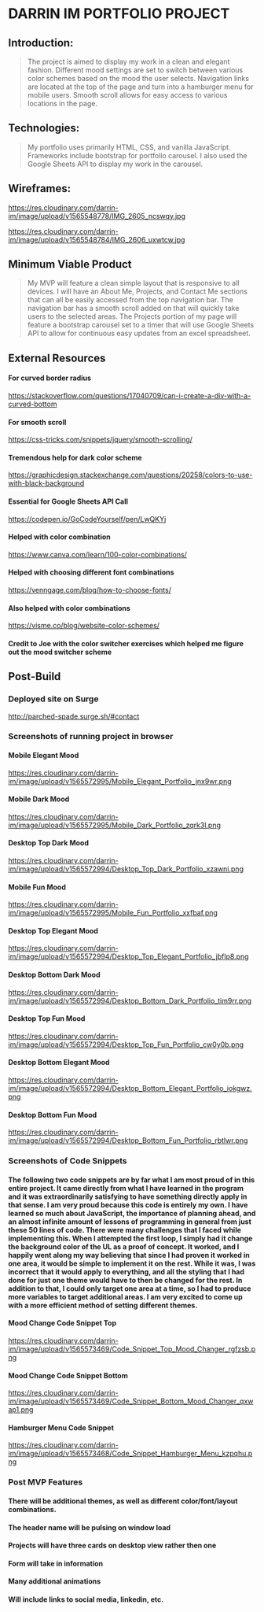 # DARRIN IM PORTFOLIO PROJECT

## Introduction:
> The project is aimed to display my work in a clean and elegant fashion. Different mood settings are set to switch between various color schemes based on the mood the user selects. Navigation links are located at the top of the page and turn into a hamburger menu for mobile users. Smooth scroll allows for easy access to various locations in the page.

## Technologies:
> My portfolio uses primarily HTML, CSS, and vanilla JavaScript. Frameworks include bootstrap for portfolio carousel. I also used the Google Sheets API to display my work in the carousel.

## Wireframes:
<https://res.cloudinary.com/darrin-im/image/upload/v1565548778/IMG_2605_ncswqy.jpg>

<https://res.cloudinary.com/darrin-im/image/upload/v1565548784/IMG_2606_uxwtcw.jpg>

## Minimum Viable Product
> My MVP will feature a clean simple layout that is responsive to all devices. I will have an About Me, Projects, and Contact Me sections that can all be easily accessed from the top navigation bar. The navigation bar has a smooth scroll added on that will quickly take users to the selected areas. The Projects portion of my page will feature a bootstrap carousel set to a timer that will use Google Sheets API to allow for continuous easy updates from an excel spreadsheet.

## External Resources

#### For curved border radius
<https://stackoverflow.com/questions/17040709/can-i-create-a-div-with-a-curved-bottom>

#### For smooth scroll
<https://css-tricks.com/snippets/jquery/smooth-scrolling/>

#### Tremendous help for dark color scheme
<https://graphicdesign.stackexchange.com/questions/20258/colors-to-use-with-black-background>

#### Essential for Google Sheets API Call
<https://codepen.io/GoCodeYourself/pen/LwQKYj>

#### Helped with color combination
<https://www.canva.com/learn/100-color-combinations/>

#### Helped with choosing different font combinations
<https://venngage.com/blog/how-to-choose-fonts/>

#### Also helped with color combinations
<https://visme.co/blog/website-color-schemes/>

#### Credit to Joe with the color switcher exercises which helped me figure out the mood switcher scheme

## Post-Build

### Deployed site on Surge
<http://parched-spade.surge.sh/#contact>

### Screenshots of running project in browser
#### Mobile Elegant Mood
<https://res.cloudinary.com/darrin-im/image/upload/v1565572995/Mobile_Elegant_Portfolio_jnx9wr.png>
#### Mobile Dark Mood
<https://res.cloudinary.com/darrin-im/image/upload/v1565572995/Mobile_Dark_Portfolio_zqrk3l.png>
#### Desktop Top Dark Mood
<https://res.cloudinary.com/darrin-im/image/upload/v1565572994/Desktop_Top_Dark_Portfolio_xzawni.png>
#### Mobile Fun Mood
<https://res.cloudinary.com/darrin-im/image/upload/v1565572995/Mobile_Fun_Portfolio_xxfbaf.png>
#### Desktop Top Elegant Mood
<https://res.cloudinary.com/darrin-im/image/upload/v1565572994/Desktop_Top_Elegant_Portfolio_jbflp8.png>
#### Desktop Bottom Dark Mood
<https://res.cloudinary.com/darrin-im/image/upload/v1565572994/Desktop_Bottom_Dark_Portfolio_tim9rr.png>
#### Desktop Top Fun Mood
<https://res.cloudinary.com/darrin-im/image/upload/v1565572994/Desktop_Top_Fun_Portfolio_cw0y0b.png>
#### Desktop Bottom Elegant Mood
<https://res.cloudinary.com/darrin-im/image/upload/v1565572994/Desktop_Bottom_Elegant_Portfolio_iokgwz.png>
#### Desktop Bottom Fun Mood
<https://res.cloudinary.com/darrin-im/image/upload/v1565572994/Desktop_Bottom_Fun_Portfolio_rbtlwr.png>

### Screenshots of Code Snippets

#### The following two code snippets are by far what I am most proud of in this entire project. It came directly from what I have learned in the program and it was extraordinarily satisfying to have something directly apply in that sense. I am very proud because this code is entirely my own. I have learned so much about JavaScript, the importance of planning ahead, and an almost infinite amount of lessons of programming in general from just these 50 lines of code. There were many challenges that I faced while implementing this. When I attempted the first loop, I simply had it change the background color of the UL as a proof of concept. It worked, and I happily went along my way believing that since I had proven it worked in one area, it would be simple to implement it on the rest. While it was, I was incorrect that it would apply to everything, and all the styling that I had done for just one theme would have to then be changed for the rest. In addition to that, I could only target one area at a time, so I had to produce more variables to target additional areas. I am very excited to come up with a more efficient method of setting different themes.

#### Mood Change Code Snippet Top
<https://res.cloudinary.com/darrin-im/image/upload/v1565573469/Code_Snippet_Top_Mood_Changer_rgfzsb.png>
#### Mood Change Code Snippet Bottom
<https://res.cloudinary.com/darrin-im/image/upload/v1565573469/Code_Snippet_Bottom_Mood_Changer_qxwap1.png>
#### Hamburger Menu Code Snippet
<https://res.cloudinary.com/darrin-im/image/upload/v1565573468/Code_Snippet_Hamburger_Menu_kzpqhu.png>

### Post MVP Features
#### There will be additional themes, as well as different color/font/layout combinations.
#### The header name will be pulsing on window load
#### Projects will have three cards on desktop view rather then one
#### Form will take in information
#### Many additional animations
#### Will include links to social media, linkedin, etc.
